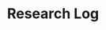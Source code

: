---
layout: grid
title: Research Log
slug: research_log
description: >
  Posts in Research Log category
permalink: research_log
---